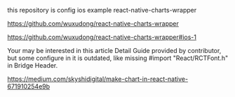 this repository is config ios example react-native-charts-wrapper

https://github.com/wuxudong/react-native-charts-wrapper

https://github.com/wuxudong/react-native-charts-wrapper#ios-1

Your may be interested in this article Detail Guide provided by contributor, but some configure in it is outdated, like missing #import "React/RCTFont.h" in Bridge Header.

https://medium.com/skyshidigital/make-chart-in-react-native-671910254e9b

